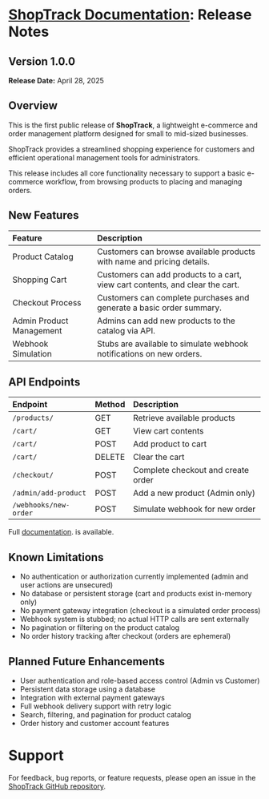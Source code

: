 # [ShopTrack Documentation](../README.md): Release Notes

## Version 1.0.0

**Release Date:** April 28, 2025

## Overview

This is the first public release of **ShopTrack**, a lightweight e-commerce and order management platform designed for small to mid-sized businesses.

ShopTrack provides a streamlined shopping experience for customers and efficient operational management tools for administrators.

This release includes all core functionality necessary to support a basic e-commerce workflow, from browsing products to placing and managing orders.

## New Features

| Feature | Description |
|:---|:---|
| Product Catalog | Customers can browse available products with name and pricing details. |
| Shopping Cart | Customers can add products to a cart, view cart contents, and clear the cart. |
| Checkout Process | Customers can complete purchases and generate a basic order summary. |
| Admin Product Management | Admins can add new products to the catalog via API. |
| Webhook Simulation | Stubs are available to simulate webhook notifications on new orders. |

## API Endpoints

| Endpoint | Method | Description |
|:---|:---|:---|
| `/products/` | GET | Retrieve available products |
| `/cart/` | GET | View cart contents |
| `/cart/` | POST | Add product to cart |
| `/cart/` | DELETE | Clear the cart |
| `/checkout/` | POST | Complete checkout and create order |
| `/admin/add-product` | POST | Add a new product (Admin only) |
| `/webhooks/new-order` | POST | Simulate webhook for new order |

Full [documentation](../README.md). is available.

## Known Limitations

- No authentication or authorization currently implemented (admin and user actions are unsecured)
- No database or persistent storage (cart and products exist in-memory only)
- No payment gateway integration (checkout is a simulated order process)
- Webhook system is stubbed; no actual HTTP calls are sent externally
- No pagination or filtering on the product catalog
- No order history tracking after checkout (orders are ephemeral)

## Planned Future Enhancements

- User authentication and role-based access control (Admin vs Customer)
- Persistent data storage using a database
- Integration with external payment gateways
- Full webhook delivery support with retry logic
- Search, filtering, and pagination for product catalog
- Order history and customer account features

# Support

For feedback, bug reports, or feature requests, please open an issue in the [ShopTrack GitHub repository](https://github.com/matthewketter/ShopTrack).
